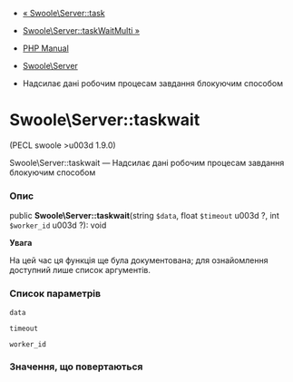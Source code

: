 - [« Swoole\Server::task](swoole-server.task.md)
- [Swoole\Server::taskWaitMulti »](swoole-server.taskwaitmulti.md)

- [PHP Manual](index.md)
- [Swoole\Server](class.swoole-server.md)
- Надсилає дані робочим процесам завдання блокуючим способом

# Swoole\Server::taskwait

(PECL swoole \>u003d 1.9.0)

Swoole\Server::taskwait — Надсилає дані робочим процесам завдання
блокуючим способом

### Опис

public **Swoole\Server::taskwait**(string `$data`, float `$timeout` u003d ?,
int `$worker_id` u003d ?): void

**Увага**

На цей час ця функція ще була документована; для
ознайомлення доступний лише список аргументів.

### Список параметрів

`data`

`timeout`

`worker_id`

### Значення, що повертаються
